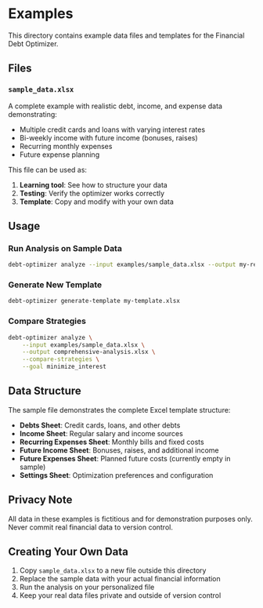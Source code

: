 # Examples

This directory contains example data files and templates for the Financial Debt Optimizer.

## Files

### `sample_data.xlsx`
A complete example with realistic debt, income, and expense data demonstrating:
- Multiple credit cards and loans with varying interest rates
- Bi-weekly income with future income (bonuses, raises)
- Recurring monthly expenses
- Future expense planning

This file can be used as:
1. **Learning tool**: See how to structure your data
2. **Testing**: Verify the optimizer works correctly
3. **Template**: Copy and modify with your own data

## Usage

### Run Analysis on Sample Data
```bash
debt-optimizer analyze --input examples/sample_data.xlsx --output my-results.xlsx
```

### Generate New Template
```bash
debt-optimizer generate-template my-template.xlsx
```

### Compare Strategies
```bash
debt-optimizer analyze \
    --input examples/sample_data.xlsx \
    --output comprehensive-analysis.xlsx \
    --compare-strategies \
    --goal minimize_interest
```

## Data Structure

The sample file demonstrates the complete Excel template structure:

- **Debts Sheet**: Credit cards, loans, and other debts
- **Income Sheet**: Regular salary and income sources  
- **Recurring Expenses Sheet**: Monthly bills and fixed costs
- **Future Income Sheet**: Bonuses, raises, and additional income
- **Future Expenses Sheet**: Planned future costs (currently empty in sample)
- **Settings Sheet**: Optimization preferences and configuration

## Privacy Note

All data in these examples is fictitious and for demonstration purposes only. Never commit real financial data to version control.

## Creating Your Own Data

1. Copy `sample_data.xlsx` to a new file outside this directory
2. Replace the sample data with your actual financial information
3. Run the analysis on your personalized file
4. Keep your real data files private and outside of version control